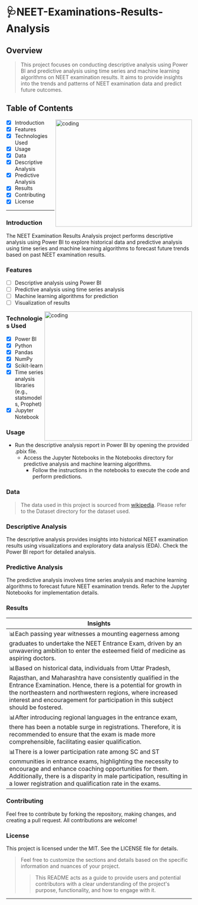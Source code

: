 # 🩺NEET-Examinations-Results-Analysis

## Overview

> This project focuses on conducting descriptive analysis using Power BI and predictive analysis using time series and machine learning algorithms on NEET examination results. It aims to provide insights into the trends and patterns of NEET examination data and predict future outcomes.

## Table of Contents
<img align="right" alt="coding" width="370" height="290" src="https://axenehp.com/wp-content/uploads/2019/06/20190613_header.jpg" width="200">

- [x] Introduction
- [x] Features
- [x] Technologies Used
- [x] Usage
- [x] Data
- [x] Descriptive Analysis
- [x] Predictive Analysis
- [x] Results
- [x] Contributing
- [x] License
***

### Introduction
The NEET Examination Results Analysis project performs descriptive analysis using Power BI to explore historical data and predictive analysis using time series and machine learning algorithms to forecast future trends based on past NEET examination results.

### Features 
- [ ] Descriptive analysis using Power BI
- [ ] Predictive analysis using time series analysis
- [ ] Machine learning algorithms for prediction
- [ ] Visualization of results
<img align="right" alt="coding" width="400" height="350" src="https://www.mgsionline.com/images/banner/phys-img4.png" width="200">

### Technologies Used

- [x] Power BI
- [x] Python
- [x] Pandas
- [x] NumPy
- [x] Scikit-learn
- [x] Time series analysis libraries (e.g., statsmodels, Prophet)
- [x] Jupyter Notebook

### Usage
- Run the descriptive analysis report in Power BI by opening the provided .pbix file.
   - Access the Jupyter Notebooks in the Notebooks directory for predictive analysis and machine learning algorithms.
     - Follow the instructions in the notebooks to execute the code and perform predictions.

### Data
> The data used in this project is sourced from [wikipedia](https://en.wikipedia.org/wiki/National_Eligibility_cum_Entrance_Test_(Undergraduate)#Number_of_applicants_by_year). Please refer to the Dataset directory for the dataset used.

### Descriptive Analysis
The descriptive analysis provides insights into historical NEET examination results using visualizations and exploratory data analysis (EDA). Check the Power BI report for detailed analysis.

### Predictive Analysis
The predictive analysis involves time series analysis and machine learning algorithms to forecast future NEET examination trends. Refer to the Jupyter Notebooks for implementation details.

### Results
| Insights |
| --- |
|📊Each passing year witnesses a mounting eagerness among graduates to undertake the NEET Entrance Exam, driven by an unwavering ambition to enter the esteemed field of medicine as aspiring doctors.|
|📊Based on historical data, individuals from Uttar Pradesh, Rajasthan, and Maharashtra have consistently qualified in the Entrance Examination. Hence, there is a potential for growth in the northeastern and northwestern regions, where increased interest and encouragement for participation in this subject should be fostered.|
|📊After introducing regional languages in the entrance exam, there has been a notable surge in registrations. Therefore, it is recommended to ensure that the exam is made more comprehensible, facilitating easier qualification.|
|📊There is a lower participation rate among SC and ST communities in entrance exams, highlighting the necessity to encourage and enhance coaching opportunities for them. Additionally, there is a disparity in male participation, resulting in a lower registration and qualification rate in the exams.|

### Contributing
Feel free to contribute by forking the repository, making changes, and creating a pull request. All contributions are welcome!

### License
This project is licensed under the MIT. See the LICENSE file for details.

> Feel free to customize the sections and details based on the specific information and nuances of your project.
> > This README acts as a guide to provide users and potential contributors with a clear understanding of the project's purpose, functionality, and how to engage with it.
_________
